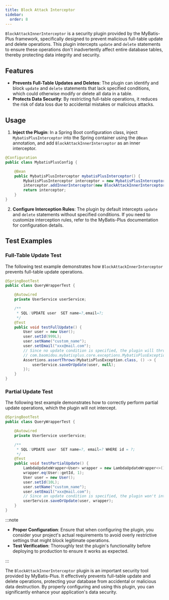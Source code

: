 ```yaml
---
title: Block Attack Interceptor
sidebar:
  order: 8
---
```


`BlockAttackInnerInterceptor` is a security plugin provided by the MyBatis-Plus framework, specifically designed to prevent malicious full-table update and delete operations. This plugin intercepts `update` and `delete` statements to ensure these operations don't inadvertently affect entire database tables, thereby protecting data integrity and security.

## Features

- **Prevents Full-Table Updates and Deletes**: The plugin can identify and block `update` and `delete` statements that lack specified conditions, which could otherwise modify or delete all data in a table.
- **Protects Data Security**: By restricting full-table operations, it reduces the risk of data loss due to accidental mistakes or malicious attacks.

## Usage

1. **Inject the Plugin**: In a Spring Boot configuration class, inject `MybatisPlusInterceptor` into the Spring container using the `@Bean` annotation, and add `BlockAttackInnerInterceptor` as an inner interceptor.

```java
@Configuration
public class MybatisPlusConfig {

    @Bean
    public MybatisPlusInterceptor mybatisPlusInterceptor() {
        MybatisPlusInterceptor interceptor = new MybatisPlusInterceptor();
        interceptor.addInnerInterceptor(new BlockAttackInnerInterceptor());
        return interceptor;
    }
}
```

2. **Configure Interception Rules**: The plugin by default intercepts `update` and `delete` statements without specified conditions. If you need to customize interception rules, refer to the MyBatis-Plus documentation for configuration details.

## Test Examples

### Full-Table Update Test

The following test example demonstrates how `BlockAttackInnerInterceptor` prevents full-table update operations.

```java
@SpringBootTest
public class QueryWrapperTest {

    @Autowired
    private UserService userService;

    /**
     * SQL：UPDATE user  SET name=?,email=?;
     */
    @Test
    public void testFullUpdate() {
        User user = new User();
        user.setId(999L);
        user.setName("custom_name");
        user.setEmail("xxx@mail.com");
        // Since no update condition is specified, the plugin will throw an exception
        // com.baomidou.mybatisplus.core.exceptions.MybatisPlusException: Prohibition of table update operation
        Assertions.assertThrows(MybatisPlusException.class, () -> {
            userService.saveOrUpdate(user, null);
        });
    }
}
```

### Partial Update Test

The following test example demonstrates how to correctly perform partial update operations, which the plugin will not intercept.

```java
@SpringBootTest
public class QueryWrapperTest {

    @Autowired
    private UserService userService;

    /**
     * SQL：UPDATE user  SET name=?, email=? WHERE id = ?;
     */
    @Test
    public void testPartialUpdate() {
        LambdaUpdateWrapper<User> wrapper = new LambdaUpdateWrapper<>();
        wrapper.eq(User::getId, 1);
        User user = new User();
        user.setId(10L);
        user.setName("custom_name");
        user.setEmail("xxx@mail.com");
        // Since an update condition is specified, the plugin won't intercept this operation
        userService.saveOrUpdate(user, wrapper);
    }
}
```

:::note

- **Proper Configuration**: Ensure that when configuring the plugin, you consider your project's actual requirements to avoid overly restrictive settings that might block legitimate operations.
- **Test Verification**: Thoroughly test the plugin's functionality before deploying to production to ensure it works as expected.

:::

The `BlockAttackInnerInterceptor` plugin is an important security tool provided by MyBatis-Plus. It effectively prevents full-table update and delete operations, protecting your database from accidental or malicious data destruction. By properly configuring and using this plugin, you can significantly enhance your application's data security.
